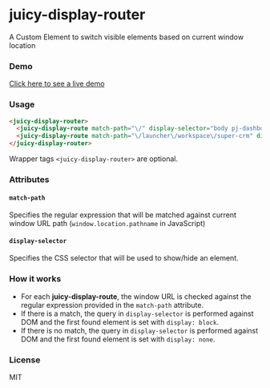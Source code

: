 juicy-display-router
======================

A Custom Element to switch visible elements based on current window location

### Demo

[Click here to see a live demo](http://juicy.github.io/juicy-display-router/)

### Usage

```html
<juicy-display-router>
  <juicy-display-route match-path="\/" display-selector="body pj-dashboard #container"></juicy-display-route>
  <juicy-display-route match-path="\/launcher\/workspace\/super-crm" display-selector="body pj-dashboard #workspaces .SuperCRM"></juicy-display-route>
</juicy-display-router>
```

Wrapper tags `<juicy-display-router>` are optional.

### Attributes

#### `match-path`

Specifies the regular expression that will be matched against current window URL path (`window.location.pathname` in JavaScript)

#### `display-selector`

Specifies the CSS selector that will be used to show/hide an element.

### How it works

- For each **juicy-display-route**, the window URL is checked against the regular expression provided in the `match-path` attribute.
- If there is a match, the query in `display-selector` is performed against DOM and the first found element is set with `display: block`. 
- If there is no match, the query in `display-selector` is performed against DOM and the first found element is set with `display: none`.

### License

MIT